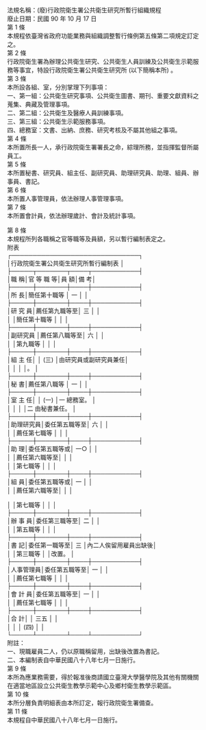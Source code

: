 法規名稱：(廢)行政院衛生署公共衛生研究所暫行組織規程  
廢止日期：民國 90 年 10 月 17 日  
第 1 條  
本規程依臺灣省政府功能業務與組織調整暫行條例第五條第二項規定訂定  
之。  
第 2 條  
行政院衛生署為辦理公共衛生研究、公共衛生人員訓練及公共衛生示範服  
務等事宜，特設行政院衛生署公共衛生研究所 (以下簡稱本所) 。  
第 3 條  
本所設各組、室，分別掌理下列事項：  
一、第一組：公共衛生研究事項、公共衛生圖書、期刊、重要文獻資料之  
蒐集、典藏及管理事項。  
二、第二組：公共衛生及醫療人員訓練事項。  
三、第三組：公共衛生示範服務事項。  
四、總務室：文書、出納、庶務、研究考核及不屬其他組之事項。  
第 4 條  
本所置所長一人，承行政院衛生署署長之命，綜理所務，並指揮監督所屬  
員工。  
第 5 條  
本所置秘書、研究員、組主任、副研究員、助理研究員、助理、組員、辦  
事員、書記。  
第 6 條  
本所置人事管理員，依法辦理人事管理事項。  
第 7 條  
本所置會計員，依法辦理歲計、會計及統計事項。  


第 8 條  
本規程所列各職稱之官等職等及員額，另以暫行編制表定之。  
附表  
┌──────────────────────────────┐  
│行政院衛生署公共衛生研究所暫行編制表 │  
├─────┬───────┬────┬───────────┤  
│職 稱│官 等 職 等│員 額│備 考│  
├─────┼───────┼────┼───────────┤  
│所 長│簡任第十職等 │ 一 │ │  
├─────┼───────┼────┼───────────┤  
│研 究 員│薦任第九職等至│ 三 │ │  
│ │簡任第十職等 │ │ │  
├─────┼───────┼────┼───────────┤  
│副研究員 │薦任第八職等至│ 六 │ │  
│ │第九職等 │ │ │  
├─────┼───────┼────┼───────────┤  
│組 主 任│ │ (三) │由研究員或副研究員兼任│  
│ │ │ │。 │  
├─────┼───────┼────┼───────────┤  
│秘 書│薦任第八職等 │ 一 │ │  
├─────┼───────┼────┼───────────┤  
│室 主 任│ │ (一) │一 總務室。 │  
│ │ │ │二 由秘書兼任。 │  
├─────┼───────┼────┼───────────┤  
│助理研究員│委任第五職等至│ 六 │ │  
│ │薦任第七職等 │ │ │  
├─────┼───────┼────┼───────────┤  
│助 理│委任第五職等或│ 一○ │ │  
│ │薦任第六職等至│ │ │  
│ │第七職等 │ │ │  
├─────┼───────┼────┼───────────┤  
│組 員│委任第五職等或│ 一 │ │  
│ │薦任第六職等至│ │ │  


│ │第七職等 │ │ │  
├─────┼───────┼────┼───────────┤  
│辦 事 員│委任第三職等至│ 二 │ │  
│ │第五職等 │ │ │  
├─────┼───────┼────┼───────────┤  
│書 記│委任第一職等至│ 三 │內二人俟留用雇員出缺後│  
│ │第三職等 │ │改置。 │  
├─────┼───────┼────┼───────────┤  
│人事管理員│委任第五職等至│ 一 │ │  
│ │薦任第七職等 │ │ │  
├─────┼───────┼────┼───────────┤  
│會 計 員│委任第五職等至│ 一 │ │  
│ │薦任第七職等 │ │ │  
├─────┼───────┼────┼───────────┤  
│合 計│ │ 三五 │ │  
│ │ │ (四) │ │  
└─────┴───────┴────┴───────────┘  
附註：  
一、現職雇員二人，仍以原職稱留用，出缺後改置為書記。  
二、本編制表自中華民國八十八年七月一日施行。  
第 9 條  
本所為應業務需要，得於報准後商請國立臺灣大學醫學院及其他有關機關  
在適當地區設立公共衛生教學示範中心及鄉村衛生教學示範區。  
第 10 條  
本所分層負責明細表由本所訂定，報行政院衛生署備查。  
第 11 條  
本規程自中華民國八十八年七月一日施行。  


